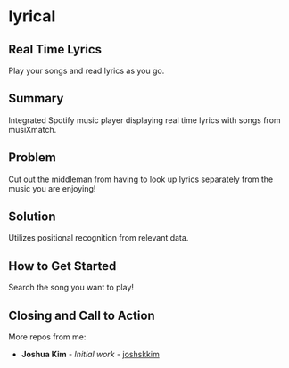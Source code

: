 # lyrical #

## Real Time Lyrics ##
  Play your songs and read lyrics as you go.

## Summary ##
  Integrated Spotify music player displaying real time lyrics with songs from musiXmatch.

## Problem ##
  Cut out the middleman from having to look up lyrics separately from the music you are enjoying!

## Solution ##
  Utilizes positional recognition from relevant data.

## How to Get Started ##
  Search the song you want to play!

## Closing and Call to Action ##
  More repos from me:
  * **Joshua Kim** - *Initial work* - [joshskkim](https://github.com/joshskkim)